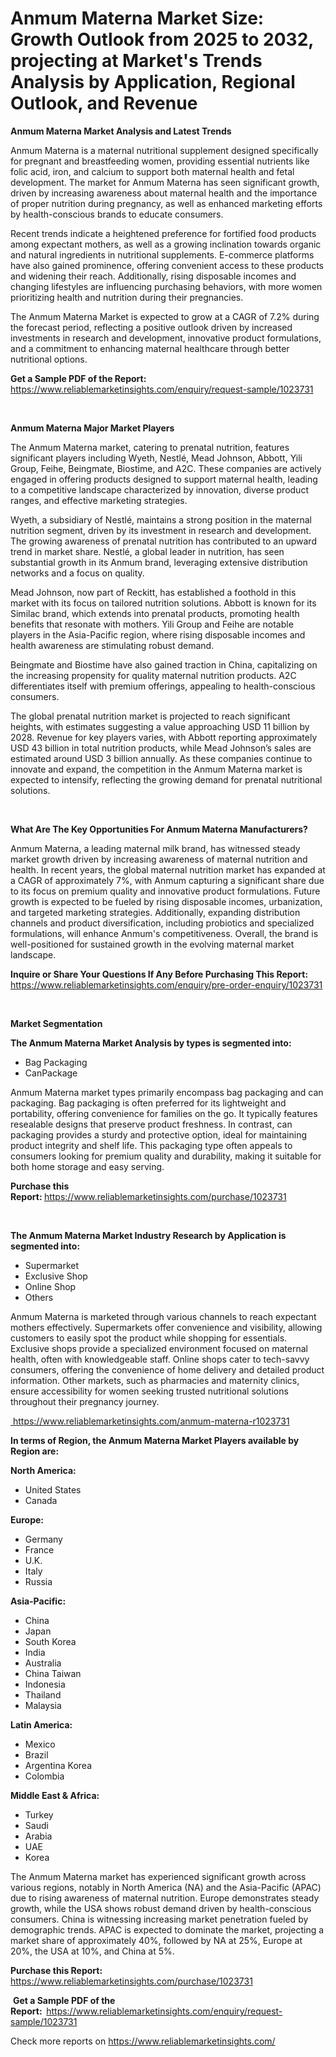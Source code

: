 <p><h1>Anmum Materna Market Size: Growth Outlook from 2025 to 2032, projecting at Market's Trends Analysis by Application, Regional Outlook, and Revenue</h1></p><p><strong>Anmum Materna Market Analysis and Latest Trends</strong></p>
<p><p>Anmum Materna is a maternal nutritional supplement designed specifically for pregnant and breastfeeding women, providing essential nutrients like folic acid, iron, and calcium to support both maternal health and fetal development. The market for Anmum Materna has seen significant growth, driven by increasing awareness about maternal health and the importance of proper nutrition during pregnancy, as well as enhanced marketing efforts by health-conscious brands to educate consumers.</p><p>Recent trends indicate a heightened preference for fortified food products among expectant mothers, as well as a growing inclination towards organic and natural ingredients in nutritional supplements. E-commerce platforms have also gained prominence, offering convenient access to these products and widening their reach. Additionally, rising disposable incomes and changing lifestyles are influencing purchasing behaviors, with more women prioritizing health and nutrition during their pregnancies.</p><p>The Anmum Materna Market is expected to grow at a CAGR of 7.2% during the forecast period, reflecting a positive outlook driven by increased investments in research and development, innovative product formulations, and a commitment to enhancing maternal healthcare through better nutritional options.</p></p>
<p><strong>Get a Sample PDF of the Report:&nbsp;</strong> <a href="https://www.reliablemarketinsights.com/enquiry/request-sample/1023731?utm_campaign=3033&utm_medium=2&utm_source=Github&utm_content=ia&utm_term=05032025&utm_id=anmum-materna">https://www.reliablemarketinsights.com/enquiry/request-sample/1023731</a></p>
<p>&nbsp;</p>
<p><strong>Anmum Materna Major Market Players</strong></p>
<p><p>The Anmum Materna market, catering to prenatal nutrition, features significant players including Wyeth, Nestlé, Mead Johnson, Abbott, Yili Group, Feihe, Beingmate, Biostime, and A2C. These companies are actively engaged in offering products designed to support maternal health, leading to a competitive landscape characterized by innovation, diverse product ranges, and effective marketing strategies.</p><p>Wyeth, a subsidiary of Nestlé, maintains a strong position in the maternal nutrition segment, driven by its investment in research and development. The growing awareness of prenatal nutrition has contributed to an upward trend in market share. Nestlé, a global leader in nutrition, has seen substantial growth in its Anmum brand, leveraging extensive distribution networks and a focus on quality.</p><p>Mead Johnson, now part of Reckitt, has established a foothold in this market with its focus on tailored nutrition solutions. Abbott is known for its Similac brand, which extends into prenatal products, promoting health benefits that resonate with mothers. Yili Group and Feihe are notable players in the Asia-Pacific region, where rising disposable incomes and health awareness are stimulating robust demand.</p><p>Beingmate and Biostime have also gained traction in China, capitalizing on the increasing propensity for quality maternal nutrition products. A2C differentiates itself with premium offerings, appealing to health-conscious consumers.</p><p>The global prenatal nutrition market is projected to reach significant heights, with estimates suggesting a value approaching USD 11 billion by 2028. Revenue for key players varies, with Abbott reporting approximately USD 43 billion in total nutrition products, while Mead Johnson’s sales are estimated around USD 3 billion annually. As these companies continue to innovate and expand, the competition in the Anmum Materna market is expected to intensify, reflecting the growing demand for prenatal nutritional solutions.</p></p>
<p>&nbsp;</p>
<p><strong>What Are The Key Opportunities For Anmum Materna Manufacturers?</strong></p>
<p><p>Anmum Materna, a leading maternal milk brand, has witnessed steady market growth driven by increasing awareness of maternal nutrition and health. In recent years, the global maternal nutrition market has expanded at a CAGR of approximately 7%, with Anmum capturing a significant share due to its focus on premium quality and innovative product formulations. Future growth is expected to be fueled by rising disposable incomes, urbanization, and targeted marketing strategies. Additionally, expanding distribution channels and product diversification, including probiotics and specialized formulations, will enhance Anmum's competitiveness. Overall, the brand is well-positioned for sustained growth in the evolving maternal market landscape.</p></p>
<p><strong>Inquire or Share Your Questions If Any Before Purchasing This Report:</strong> <a href="https://www.reliablemarketinsights.com/enquiry/pre-order-enquiry/1023731?utm_campaign=3033&utm_medium=2&utm_source=Github&utm_content=ia&utm_term=05032025&utm_id=anmum-materna">https://www.reliablemarketinsights.com/enquiry/pre-order-enquiry/1023731</a></p>
<p>&nbsp;</p>
<p><strong>Market Segmentation</strong></p>
<p><strong>The Anmum Materna Market Analysis by types is segmented into:</strong></p>
<p><ul><li>Bag Packaging</li><li>CanPackage</li></ul></p>
<p><p>Anmum Materna market types primarily encompass bag packaging and can packaging. Bag packaging is often preferred for its lightweight and portability, offering convenience for families on the go. It typically features resealable designs that preserve product freshness. In contrast, can packaging provides a sturdy and protective option, ideal for maintaining product integrity and shelf life. This packaging type often appeals to consumers looking for premium quality and durability, making it suitable for both home storage and easy serving.</p></p>
<p><strong>Purchase this Report:&nbsp;</strong><a href="https://www.reliablemarketinsights.com/purchase/1023731?utm_campaign=3033&utm_medium=2&utm_source=Github&utm_content=ia&utm_term=05032025&utm_id=anmum-materna">https://www.reliablemarketinsights.com/purchase/1023731</a></p>
<p>&nbsp;</p>
<p><strong>The Anmum Materna Market Industry Research by Application is segmented into:</strong></p>
<p><ul><li>Supermarket</li><li>Exclusive Shop</li><li>Online Shop</li><li>Others</li></ul></p>
<p><p>Anmum Materna is marketed through various channels to reach expectant mothers effectively. Supermarkets offer convenience and visibility, allowing customers to easily spot the product while shopping for essentials. Exclusive shops provide a specialized environment focused on maternal health, often with knowledgeable staff. Online shops cater to tech-savvy consumers, offering the convenience of home delivery and detailed product information. Other markets, such as pharmacies and maternity clinics, ensure accessibility for women seeking trusted nutritional solutions throughout their pregnancy journey.</p></p>
<p><a href="https://www.reliablemarketinsights.com/anmum-materna-r1023731?utm_campaign=3033&utm_medium=2&utm_source=Github&utm_content=ia&utm_term=05032025&utm_id=anmum-materna">&nbsp;https://www.reliablemarketinsights.com/anmum-materna-r1023731</a></p>
<p><strong>In terms of Region, the Anmum Materna Market Players available by Region are:</strong></p>
<p>
    <p> <strong> North America: </strong>
        <ul>
            <li>United States</li>
            <li>Canada</li>
        </ul>
        </p> 
    <p> <strong> Europe: </strong>
        <ul>
            <li>Germany</li>
            <li>France</li>
            <li>U.K.</li>
            <li>Italy</li>
            <li>Russia</li>
        </ul>
        </p> 
    <p> <strong> Asia-Pacific: </strong>
        <ul>
            <li>China</li>
            <li>Japan</li>
            <li>South Korea</li>
            <li>India</li>
            <li>Australia</li>
            <li>China Taiwan</li>
            <li>Indonesia</li>
            <li>Thailand</li>
            <li>Malaysia</li>
        </ul>
        </p> 
    <p> <strong> Latin America: </strong>
        <ul>
            <li>Mexico</li>
            <li>Brazil</li>
            <li>Argentina Korea</li>
            <li>Colombia</li>
        </ul>
        </p> 
    <p> <strong> Middle East & Africa: </strong>
        <ul>
            <li>Turkey</li>
            <li>Saudi</li>
            <li>Arabia</li>
            <li>UAE</li>
            <li>Korea</li>
        </ul>
    </p>
    </p>
<p><p>The Anmum Materna market has experienced significant growth across various regions, notably in North America (NA) and the Asia-Pacific (APAC) due to rising awareness of maternal nutrition. Europe demonstrates steady growth, while the USA shows robust demand driven by health-conscious consumers. China is witnessing increasing market penetration fueled by demographic trends. APAC is expected to dominate the market, projecting a market share of approximately 40%, followed by NA at 25%, Europe at 20%, the USA at 10%, and China at 5%.</p></p>
<p><strong>Purchase this Report: </strong><a href="https://www.reliablemarketinsights.com/purchase/1023731?utm_campaign=3033&utm_medium=2&utm_source=Github&utm_content=ia&utm_term=05032025&utm_id=anmum-materna">https://www.reliablemarketinsights.com/purchase/1023731</a></p>
<p>&nbsp;<strong>Get a Sample PDF of the Report:&nbsp;&nbsp;</strong><a href="https://www.reliablemarketinsights.com/enquiry/request-sample/1023731?utm_campaign=3033&utm_medium=2&utm_source=Github&utm_content=ia&utm_term=05032025&utm_id=anmum-materna">https://www.reliablemarketinsights.com/enquiry/request-sample/1023731</a></p>
<p><strong></strong></p>
<p>Check more reports on <a href="https://www.reliablemarketinsights.com/?utm_campaign=3033&utm_medium=2&utm_source=Github&utm_content=ia&utm_term=05032025&utm_id=anmum-materna">https://www.reliablemarketinsights.com/</a></p>